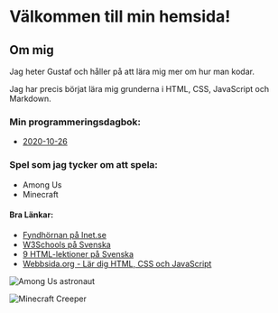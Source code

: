 # Välkommen till min hemsida!

## Om mig
Jag heter Gustaf och håller på att lära mig mer om hur man kodar. 

Jag har precis börjat lära mig grunderna i HTML, CSS, JavaScript och Markdown.

### Min programmeringsdagbok:
* [2020-10-26](/2020-10-26)

### Spel som jag tycker om att spela:
* Among Us
* Minecraft

#### Bra Länkar:
* [Fyndhörnan på Inet.se](https://www.inet.se/fyndhornan)
* [W3Schools på Svenska](https://translate.google.se/translate?hl=sv&sl=en&u=https://www.w3schools.com/&prev=search&pto=aue)
* [9 HTML-lektioner på Svenska](https://monkeytoys.com/htmlkurs/)
* [Webbsida.org - Lär dig HTML, CSS och JavaScript](https://webbsida.org/hemsida)

![Among Us astronaut](https://i.redd.it/fhn28srebvo51.png)

![Minecraft Creeper](https://upload.wikimedia.org/wikipedia/en/thumb/4/49/Creeper_%28Minecraft%29.png/220px-Creeper_%28Minecraft%29.png)
